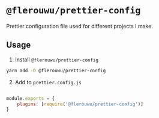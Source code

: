 # `@flerouwu/prettier-config`
Prettier configuration file used for different projects I make.

## Usage
1. Install `@flerouwu/prettier-config`
```bash
yarn add -D @flerouwu/prettier-config
```

2. Add to `prettier.config.js`
```js

module.exports = {
	plugins: [require('@flerouwu/prettier-config')]
}
```